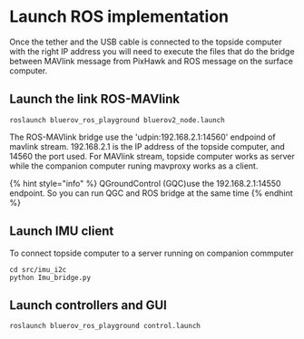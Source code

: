 # Launch ROS implementation

Once the tether and the USB cable is connected to the topside computer with the right IP address you will need to execute the files that do the bridge between MAVlink message from PixHawk and ROS message on the surface computer.

## Launch the link ROS-MAVlink

```text
roslaunch bluerov_ros_playground bluerov2_node.launch
```

The ROS-MAVlink bridge use the 'udpin:192.168.2.1:14560' endpoind of mavlink stream. 192.168.2.1 is the IP address of the topside computer, and 14560 the port used. For MAVlink stream, topside computer works as server while the companion computer runing mavproxy works as a client.

{% hint style="info" %}
QGroundControl \(GQC\)use the 192.168.2.1:14550 endpoint. So you can run QGC and ROS bridge at the same time
{% endhint %}

## Launch IMU client 

To connect topside computer to a server running on companion commputer

```text
cd src/imu_i2c
python Imu_bridge.py
```

## Launch controllers and GUI

```text
roslaunch bluerov_ros_playground control.launch   
```

